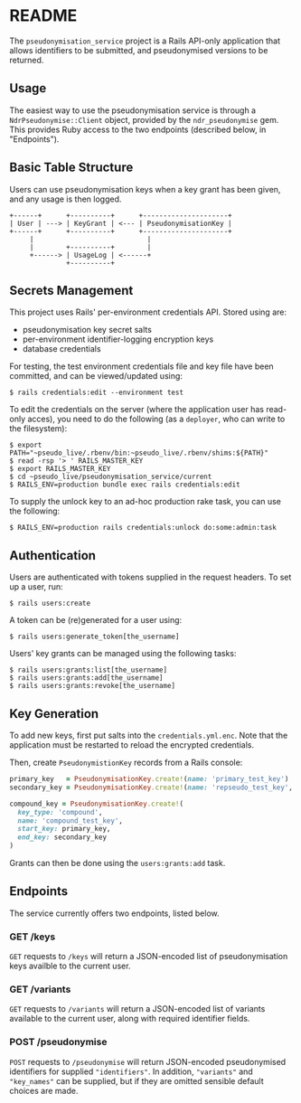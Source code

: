 # README

The `pseudonymisation_service` project is a Rails API-only application that allows identifiers to be submitted, and pseudonymised versions to be returned.

## Usage

The easiest way to use the pseudonymisation service is through a `NdrPseudonymise::Client` object,
provided by the `ndr_pseudonymise` gem. This provides Ruby access to the two endpoints (described below, in "Endpoints").

## Basic Table Structure

Users can use pseudonymisation keys when a key grant has been given,
and any usage is then logged.

```
+------+      +----------+      +---------------------+
| User | ---> | KeyGrant | <--- | PseudonymisationKey |
+------+      +----------+      +---------------------+
     |                            |
     |        +----------+        |
     +------> | UsageLog | <------+
              +----------+
```

## Secrets Management

This project uses Rails' per-environment credentials API. Stored using are:
* pseudonymisation key secret salts
* per-environment identifier-logging encryption keys
* database credentials

For testing, the test environment credentials file and key file have been committed,
and can be viewed/updated using:

```
$ rails credentials:edit --environment test
```

To edit the credentials on the server (where the application user has read-only acces),
you need to do the following (as a `deployer`, who can write to the filesystem):

```
$ export PATH="~pseudo_live/.rbenv/bin:~pseudo_live/.rbenv/shims:${PATH}"
$ read -rsp '> ' RAILS_MASTER_KEY
$ export RAILS_MASTER_KEY
$ cd ~pseudo_live/pseudonymisation_service/current
$ RAILS_ENV=production bundle exec rails credentials:edit
```

To supply the unlock key to an ad-hoc production rake task, you can use the following:

```
$ RAILS_ENV=production rails credentials:unlock do:some:admin:task
```

## Authentication

Users are authenticated with tokens supplied in the request headers.
To set up a user, run:

```
$ rails users:create
```

A token can be (re)generated for a user using:

```
$ rails users:generate_token[the_username]
```

Users' key grants can be managed using the following tasks:

```
$ rails users:grants:list[the_username]
$ rails users:grants:add[the_username]
$ rails users:grants:revoke[the_username]
```

## Key Generation

To add new keys, first put salts into the `credentials.yml.enc`.
Note that the application must be restarted to reload the encrypted credentials.

Then, create `PseudonymistionKey` records from a Rails console:

```ruby
primary_key   = PseudonymisationKey.create!(name: 'primary_test_key')
secondary_key = PseudonymisationKey.create!(name: 'repseudo_test_key', parent_key: primary_key)

compound_key = PseudonymisationKey.create!(
  key_type: 'compound',
  name: 'compound_test_key',
  start_key: primary_key,
  end_key: secondary_key
)
```

Grants can then be done using the `users:grants:add` task.

## Endpoints

The service currently offers two endpoints, listed below.

### GET /keys

`GET` requests to `/keys` will return a JSON-encoded list of pseudonymisation keys availble to the current user.

### GET /variants

`GET` requests to `/variants` will return a JSON-encoded list of variants available to the current user, along with required identifier fields.

### POST /pseudonymise

`POST` requests to `/pseudonymise` will return JSON-encoded pseudonymised identifiers for supplied `"identifiers"`.
In addition, `"variants"` and `"key_names"` can be supplied, but if they are omitted sensible default choices are made.
